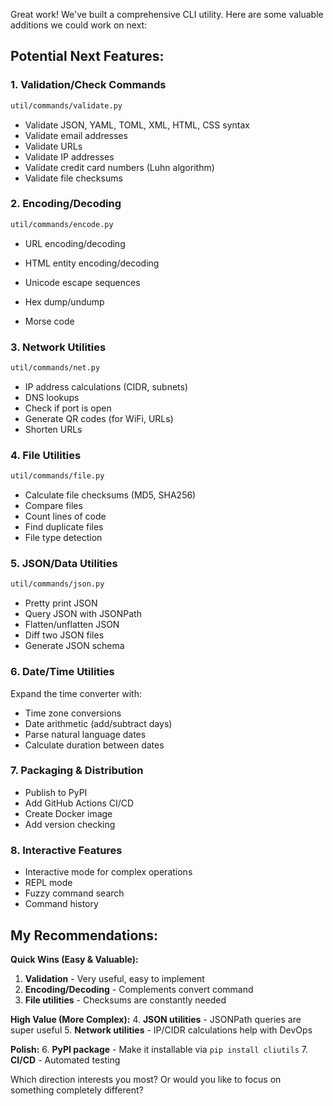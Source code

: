 Great work! We've built a comprehensive CLI utility. Here are some valuable additions we could work on next:

## Potential Next Features:

### 1. **Validation/Check Commands**

```bash
util/commands/validate.py
```

- Validate JSON, YAML, TOML, XML, HTML, CSS syntax
- Validate email addresses
- Validate URLs
- Validate IP addresses
- Validate credit card numbers (Luhn algorithm)
- Validate file checksums

### 2. **Encoding/Decoding**

```bash
util/commands/encode.py
```

- URL encoding/decoding
- HTML entity encoding/decoding
- Unicode escape sequences
- Hex dump/undump

- Morse code

### 3. **Network Utilities**

```bash
util/commands/net.py
```

- IP address calculations (CIDR, subnets)
- DNS lookups
- Check if port is open
- Generate QR codes (for WiFi, URLs)
- Shorten URLs

### 4. **File Utilities**

```bash
util/commands/file.py
```

- Calculate file checksums (MD5, SHA256)
- Compare files
- Count lines of code
- Find duplicate files
- File type detection

### 5. **JSON/Data Utilities**

```bash
util/commands/json.py
```

- Pretty print JSON
- Query JSON with JSONPath
- Flatten/unflatten JSON
- Diff two JSON files
- Generate JSON schema

### 6. **Date/Time Utilities**

Expand the time converter with:

- Time zone conversions
- Date arithmetic (add/subtract days)
- Parse natural language dates
- Calculate duration between dates

### 7. **Packaging & Distribution**

- Publish to PyPI
- Add GitHub Actions CI/CD
- Create Docker image
- Add version checking

### 8. **Interactive Features**

- Interactive mode for complex operations
- REPL mode
- Fuzzy command search
- Command history

## My Recommendations:

**Quick Wins (Easy & Valuable):**

1. **Validation** - Very useful, easy to implement
2. **Encoding/Decoding** - Complements convert command
3. **File utilities** - Checksums are constantly needed

**High Value (More Complex):** 4. **JSON utilities** - JSONPath queries are super useful 5. **Network utilities** - IP/CIDR calculations help with DevOps

**Polish:** 6. **PyPI package** - Make it installable via `pip install cliutils` 7. **CI/CD** - Automated testing

Which direction interests you most? Or would you like to focus on something completely different?
